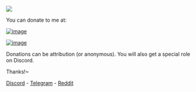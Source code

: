 ![](https://komarev.com/ghpvc/?username=ndbiaw&color=000033)

You can donate to me at:

[![image](https://user-images.githubusercontent.com/59746573/171283514-4ec56d86-8f12-42f0-80d6-8fec2c1ef00d.png)](https://paypal.me/nayumi2x)

[![image](https://user-images.githubusercontent.com/59746573/171283503-cb61e72b-6175-49a2-87f6-f68991a429de.png)](https://ko-fi.com/nayumi2x)

Donations can be attribution (or anonymous). You will also get a special role on Discord.

Thanks!~


[Discord](https://discord.gg/r2kFmfVGDZ) - [Telegram](https://t.me/joinchat/tOw0PUB_pn5mZjZl) - [Reddit](https://www.reddit.com/r/hvnc)
